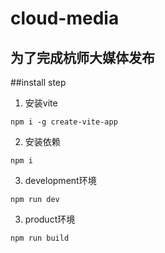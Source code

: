 # cloud-media
## 为了完成杭师大媒体发布

##install step
1. 安装vite
```shell
npm i -g create-vite-app
```
2. 安装依赖
```shell
npm i
```
3. development环境
```shell
npm run dev
```
3. product环境
```shell
npm run build
```
